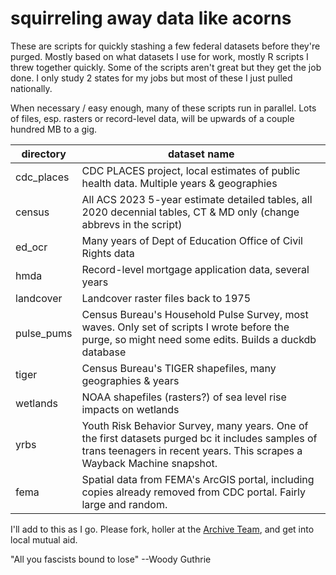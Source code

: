 # squirreling away data like acorns

These are scripts for quickly stashing a few federal datasets before they're purged. Mostly based on what datasets I use for work, mostly R scripts I threw together quickly. Some of the scripts aren't great but they get the job done. I only study 2 states for my jobs but most of these I just pulled nationally.

When necessary / easy enough, many of these scripts run in parallel. Lots of files, esp. rasters or record-level data, will be upwards of a couple hundred MB to a gig.

| directory  | dataset name                                                                                                                                                                 |
| ---------- | ---------------------------------------------------------------------------------------------------------------------------------------------------------------------------- |
| cdc_places | CDC PLACES project, local estimates of public health data. Multiple years & geographies                                                                                      |
| census     | All ACS 2023 5-year estimate detailed tables, all 2020 decennial tables, CT & MD only (change abbrevs in the script)                                                         |
| ed_ocr     | Many years of Dept of Education Office of Civil Rights data                                                                                                                  |
| hmda       | Record-level mortgage application data, several years                                                                                                                        |
| landcover  | Landcover raster files back to 1975                                                                                                                                          |
| pulse_pums | Census Bureau's Household Pulse Survey, most waves. Only set of scripts I wrote before the purge, so might need some edits. Builds a duckdb database                         |
| tiger      | Census Bureau's TIGER shapefiles, many geographies & years                                                                                                                   |
| wetlands   | NOAA shapefiles (rasters?) of sea level rise impacts on wetlands                                                                                                             |
| yrbs       | Youth Risk Behavior Survey, many years. One of the first datasets purged bc it includes samples of trans teenagers in recent years. This scrapes a Wayback Machine snapshot. |
| fema       | Spatial data from FEMA's ArcGIS portal, including copies already removed from CDC portal. Fairly large and random.                                                           |

I'll add to this as I go. Please fork, holler at the [Archive Team](https://github.com/ArchiveTeam/usgovernment-grab), and get into local mutual aid.

"All you fascists bound to lose" --Woody Guthrie
